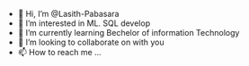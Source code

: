 - 👋 Hi, I’m @Lasith-Pabasara
- 👀 I’m interested in ML. SQL develop 
- 🌱 I’m currently learning Bechelor of information Technology
- 💞️ I’m looking to collaborate on with you
- 📫 How to reach me ...

<!---
Lasith-Pabasara/Lasith-Pabasara is a ✨ special ✨ repository because its `README.md` (this file) appears on your GitHub profile.
You can click the Preview link to take a look at your changes.
--->
